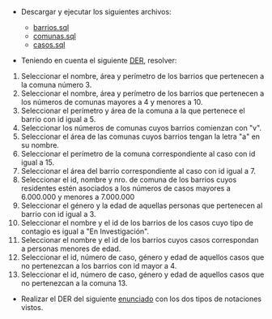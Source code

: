 
- Descargar y ejecutar los siguientes archivos:

	- [barrios.sql](https://github.com/materiasipm/materiasipm.github.io/blob/master/bases/barrios.sql)
	- [comunas.sql](https://github.com/materiasipm/materiasipm.github.io/blob/master/bases/comunas.sql)
	- [casos.sql](https://github.com/materiasipm/materiasipm.github.io/blob/master/bases/casos.sql)

- Teniendo en cuenta el siguiente [DER](https://github.com/materiasipm/materiasipm.github.io/blob/master/bases/ejercicio1.png), resolver:

1. Seleccionar el nombre, área y perímetro de los barrios
que pertenecen a la comuna número 3.
2. Seleccionar el nombre, área y perímetro de los barrios
que pertenecen a los números de comunas mayores a 4 y menores a 10.
3. Seleccionar el perímetro y área de la comuna a la que
pertenece el barrio con id igual a 5.
4. Seleccionar los números de comunas cuyos barrios comienzan con "v".
5. Seleccionar el área de las comunas cuyos barrios tengan la letra "a" 
en su nombre.
6. Seleccionar el perímetro de la comuna correspondiente al caso con 
id igual a 15.
7. Seleccionar el área del barrio correspondiente al caso con id igual a 7.
8. Seleccionar el id, nombre y nro. de comuna de los barrios cuyos residentes 
estén asociados a los números de casos mayores a 6.000.000 y menores a 7.000.000
9. Seleccionar el género y la edad de aquellas personas que pertenecen
al barrio con id igual a 3.
10. Seleccionar el nombre y el id de los barrios de los casos cuyo tipo de contagio es igual a "En Investigación".
11. Seleccionar el nombre y el id de los barrios cuyos casos correspondan
a personas menores de edad.
12. Seleccionar el id, número de caso, género y edad de aquellos
casos que no pertenezcan a los barrios con id mayor a 4.
13. Seleccionar el id, número de caso, género y edad de aquellos
casos que no pertenezcan a la comuna 13.

- Realizar el DER del siguiente [enunciado](https://github.com/materiasipm/materiasipm.github.io/blob/master/bases/ejercicio2.png) con los dos tipos
de notaciones vistos.

